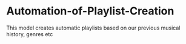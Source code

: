 # Automation-of-Playlist-Creation
This model creates automatic playlists based on our previous musical history, genres etc
